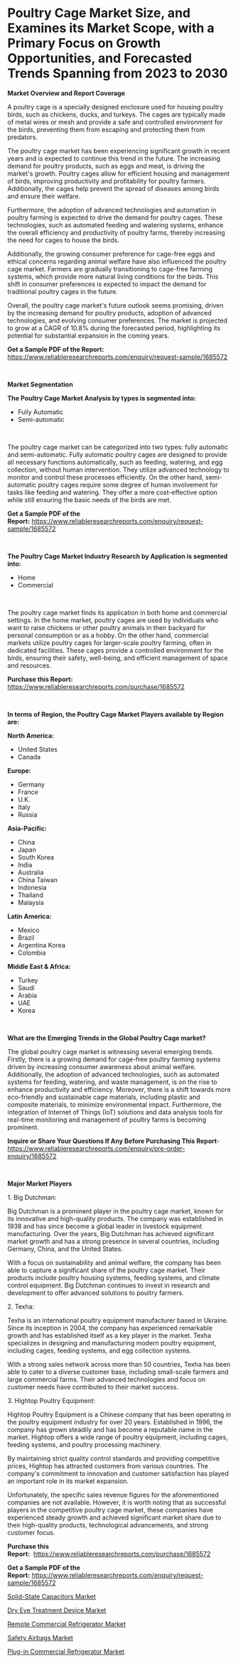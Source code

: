 <p><h1>Poultry Cage Market Size, and Examines its Market Scope, with a Primary Focus on Growth Opportunities, and Forecasted Trends Spanning from 2023 to 2030</h1></p><p><strong>Market Overview and Report Coverage</strong></p>
<p><p>A poultry cage is a specially designed enclosure used for housing poultry birds, such as chickens, ducks, and turkeys. The cages are typically made of metal wires or mesh and provide a safe and controlled environment for the birds, preventing them from escaping and protecting them from predators.</p><p>The poultry cage market has been experiencing significant growth in recent years and is expected to continue this trend in the future. The increasing demand for poultry products, such as eggs and meat, is driving the market's growth. Poultry cages allow for efficient housing and management of birds, improving productivity and profitability for poultry farmers. Additionally, the cages help prevent the spread of diseases among birds and ensure their welfare.</p><p>Furthermore, the adoption of advanced technologies and automation in poultry farming is expected to drive the demand for poultry cages. These technologies, such as automated feeding and watering systems, enhance the overall efficiency and productivity of poultry farms, thereby increasing the need for cages to house the birds.</p><p>Additionally, the growing consumer preference for cage-free eggs and ethical concerns regarding animal welfare have also influenced the poultry cage market. Farmers are gradually transitioning to cage-free farming systems, which provide more natural living conditions for the birds. This shift in consumer preferences is expected to impact the demand for traditional poultry cages in the future.</p><p>Overall, the poultry cage market's future outlook seems promising, driven by the increasing demand for poultry products, adoption of advanced technologies, and evolving consumer preferences. The market is projected to grow at a CAGR of 10.8% during the forecasted period, highlighting its potential for substantial expansion in the coming years.</p></p>
<p><strong>Get a Sample PDF of the Report:</strong> <a href="https://www.reliableresearchreports.com/enquiry/request-sample/1685572">https://www.reliableresearchreports.com/enquiry/request-sample/1685572</a></p>
<p>&nbsp;</p>
<p><strong>Market Segmentation</strong></p>
<p><strong>The Poultry Cage Market Analysis by types is segmented into:</strong></p>
<p><ul><li>Fully Automatic</li><li>Semi-automatic</li></ul></p>
<p>&nbsp;</p>
<p><p>The poultry cage market can be categorized into two types: fully automatic and semi-automatic. Fully automatic poultry cages are designed to provide all necessary functions automatically, such as feeding, watering, and egg collection, without human intervention. They utilize advanced technology to monitor and control these processes efficiently. On the other hand, semi-automatic poultry cages require some degree of human involvement for tasks like feeding and watering. They offer a more cost-effective option while still ensuring the basic needs of the birds are met.</p></p>
<p><strong>Get a Sample PDF of the Report:</strong>&nbsp;<a href="https://www.reliableresearchreports.com/enquiry/request-sample/1685572">https://www.reliableresearchreports.com/enquiry/request-sample/1685572</a></p>
<p>&nbsp;</p>
<p><strong>The Poultry Cage Market Industry Research by Application is segmented into:</strong></p>
<p><ul><li>Home</li><li>Commercial</li></ul></p>
<p>&nbsp;</p>
<p><p>The poultry cage market finds its application in both home and commercial settings. In the home market, poultry cages are used by individuals who want to raise chickens or other poultry animals in their backyard for personal consumption or as a hobby. On the other hand, commercial markets utilize poultry cages for larger-scale poultry farming, often in dedicated facilities. These cages provide a controlled environment for the birds, ensuring their safety, well-being, and efficient management of space and resources.</p></p>
<p><strong>Purchase this Report:</strong>&nbsp; <a href="https://www.reliableresearchreports.com/purchase/1685572">https://www.reliableresearchreports.com/purchase/1685572</a></p>
<p>&nbsp;</p>
<p><strong>In terms of Region, the Poultry Cage Market Players available by Region are:</strong></p>
<p>
    <p> <strong> North America: </strong>
        <ul>
            <li>United States</li>
            <li>Canada</li>
        </ul>
        </p> 
    <p> <strong> Europe: </strong>
        <ul>
            <li>Germany</li>
            <li>France</li>
            <li>U.K.</li>
            <li>Italy</li>
            <li>Russia</li>
        </ul>
        </p> 
    <p> <strong> Asia-Pacific: </strong>
        <ul>
            <li>China</li>
            <li>Japan</li>
            <li>South Korea</li>
            <li>India</li>
            <li>Australia</li>
            <li>China Taiwan</li>
            <li>Indonesia</li>
            <li>Thailand</li>
            <li>Malaysia</li>
        </ul>
        </p> 
    <p> <strong> Latin America: </strong>
        <ul>
            <li>Mexico</li>
            <li>Brazil</li>
            <li>Argentina Korea</li>
            <li>Colombia</li>
        </ul>
        </p> 
    <p> <strong> Middle East & Africa: </strong>
        <ul>
            <li>Turkey</li>
            <li>Saudi</li>
            <li>Arabia</li>
            <li>UAE</li>
            <li>Korea</li>
        </ul>
    </p>
    </p>
<p>&nbsp;</p>
<p><strong>What are the Emerging Trends in the Global Poultry Cage market?</strong></p>
<p><p>The global poultry cage market is witnessing several emerging trends. Firstly, there is a growing demand for cage-free poultry farming systems driven by increasing consumer awareness about animal welfare. Additionally, the adoption of advanced technologies, such as automated systems for feeding, watering, and waste management, is on the rise to enhance productivity and efficiency. Moreover, there is a shift towards more eco-friendly and sustainable cage materials, including plastic and composite materials, to minimize environmental impact. Furthermore, the integration of Internet of Things (IoT) solutions and data analysis tools for real-time monitoring and management of poultry farms is becoming prominent.</p></p>
<p><strong>Inquire or Share Your Questions If Any Before Purchasing This Report</strong>- <a href="https://www.reliableresearchreports.com/enquiry/pre-order-enquiry/1685572">https://www.reliableresearchreports.com/enquiry/pre-order-enquiry/1685572</a></p>
<p>&nbsp;</p>
<p><strong>Major Market Players</strong></p>
<p><p>1. Big Dutchman:</p><p>Big Dutchman is a prominent player in the poultry cage market, known for its innovative and high-quality products. The company was established in 1938 and has since become a global leader in livestock equipment manufacturing. Over the years, Big Dutchman has achieved significant market growth and has a strong presence in several countries, including Germany, China, and the United States.</p><p>With a focus on sustainability and animal welfare, the company has been able to capture a significant share of the poultry cage market. Their products include poultry housing systems, feeding systems, and climate control equipment. Big Dutchman continues to invest in research and development to offer advanced solutions to poultry farmers.</p><p>2. Texha:</p><p>Texha is an international poultry equipment manufacturer based in Ukraine. Since its inception in 2004, the company has experienced remarkable growth and has established itself as a key player in the market. Texha specializes in designing and manufacturing modern poultry equipment, including cages, feeding systems, and egg collection systems.</p><p>With a strong sales network across more than 50 countries, Texha has been able to cater to a diverse customer base, including small-scale farmers and large commercial farms. Their advanced technologies and focus on customer needs have contributed to their market success.</p><p>3. Hightop Poultry Equipment:</p><p>Hightop Poultry Equipment is a Chinese company that has been operating in the poultry equipment industry for over 20 years. Established in 1996, the company has grown steadily and has become a reputable name in the market. Hightop offers a wide range of poultry equipment, including cages, feeding systems, and poultry processing machinery.</p><p>By maintaining strict quality control standards and providing competitive prices, Hightop has attracted customers from various countries. The company's commitment to innovation and customer satisfaction has played an important role in its market expansion.</p><p>Unfortunately, the specific sales revenue figures for the aforementioned companies are not available. However, it is worth noting that as successful players in the competitive poultry cage market, these companies have experienced steady growth and achieved significant market share due to their high-quality products, technological advancements, and strong customer focus.</p></p>
<p><strong>Purchase this Report:</strong>&nbsp;&nbsp;<a href="https://www.reliableresearchreports.com/purchase/1685572">https://www.reliableresearchreports.com/purchase/1685572</a></p>
<p></p>
<p><strong>Get a Sample PDF of the Report:</strong>&nbsp;<a href="https://www.reliableresearchreports.com/enquiry/request-sample/1685572">https://www.reliableresearchreports.com/enquiry/request-sample/1685572</a></p>
<p><p><a href="https://www.linkedin.com/pulse/solid-state-capacitors-market-research-report-unlocks-analysis/">Solid-State Capacitors Market</a></p><p><a href="https://medium.com/@mayekuhic/dry-eye-treatment-device-market-size-cagr-trends-2024-2030-31b9335b9637">Dry Eye Treatment Device Market</a></p><p><a href="https://github.com/dzharov81/Market-Research-Report-List-1/blob/main/remote-commercial-refrigerator-market.md">Remote Commercial Refrigerator Market</a></p><p><a href="https://www.linkedin.com/pulse/safety-airbags-market-size-share-amp-trends-analysis-report/">Safety Airbags Market</a></p><p><a href="https://github.com/ambrozg/Market-Research-Report-List-1/blob/main/plug-in-commercial-refrigerator-market.md">Plug-in Commercial Refrigerator Market</a></p></p>